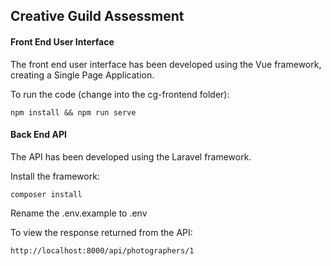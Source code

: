 ## Creative Guild Assessment

#### Front End User Interface

The front end user interface has been developed using the Vue framework, creating a Single Page Application.

To run the code (change into the cg-frontend folder):

    npm install && npm run serve

#### Back End API 

The API has been developed using the Laravel framework.

Install the framework:
    
    composer install

Rename the .env.example to .env

To view the response returned from the API:

    http://localhost:8000/api/photographers/1
